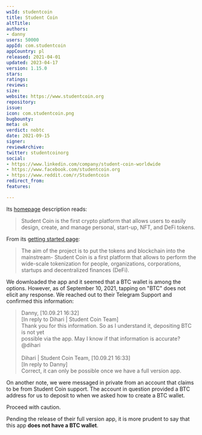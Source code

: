 ```yaml
---
wsId: studentcoin
title: Student Coin
altTitle: 
authors:
- danny
users: 50000
appId: com.studentcoin
appCountry: pl
released: 2021-04-01
updated: 2023-04-17
version: 1.15.0
stars: 
ratings: 
reviews: 
size: 
website: https://www.studentcoin.org
repository: 
issue: 
icon: com.studentcoin.png
bugbounty: 
meta: ok
verdict: nobtc
date: 2021-09-15
signer: 
reviewArchive: 
twitter: studentcoinorg
social:
- https://www.linkedin.com/company/student-coin-worldwide
- https://www.facebook.com/studentcoin.org
- https://www.reddit.com/r/Studentcoin
redirect_from: 
features: 

---
```


Its [homepage](https://studentcoin.org) description reads:

> Student Coin is the first crypto platform that allows users to easily design, create, and manage personal, start-up, NFT, and DeFi tokens.

From its [getting started page](https://docs.studentcoin.org/):

> The aim of the project is to put the tokens and blockchain into the mainstream- Student Coin is a first platform that allows to perform the wide-scale tokenization for people, organizations, corporations, startups and decentralized finances (DeFi).

We downloaded the app and it seemed that a BTC wallet is among the options. However, as of September 10, 2021, tapping on "BTC" does not elicit any response. We reached out to their Telegram Support and confirmed this information:

>Danny, [10.09.21 16:32]<br>
[In reply to Dihari | Student Coin Team]<br>
Thank you for this information. So as I understand it, depositing BTC is not yet <br>possible via the app. May I know if that information is accurate? @dihari<br><br>
Dihari | Student Coin Team, [10.09.21 16:33]<br>
[In reply to Danny]<br>
Correct, it can only be possible once we have a full version app. 

On another note, we were messaged in private from an account that claims to be from Student Coin support. The account in question provided a BTC address for us to deposit to when we asked how to create a BTC wallet. 

Proceed with caution. 

Pending the release of their full version app, it is more prudent to say that this app **does not have a BTC wallet**. 